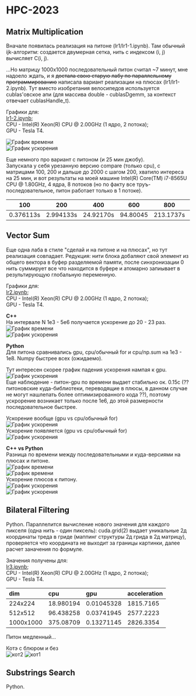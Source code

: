 # HPC-2023  
## Matrix Multiplication

Вначале появилась реализация на питоне (lr1/lr1-1.ipynb).
Там обычный ijk-алгоритм: создается двумерная сетка,
нить с индексом (i, j) вычисляет C(i, j).

...Но матрицу 
1000х1000 последовательный питон считал ~7 минут, мне надоело ждать, и я
~~достала свою старую лабу по параллельному программированию~~
написала вариант реализации на плюсах (lr1/lr1-2.ipynb). 
Тут вместо изобретания
велосипедов используется cublas'овское апи
(для массива double - cublasDgemm, за контекст отвечает cublasHandle_t).

Графики для:  
[lr1-2.ipynb](https://drive.google.com/file/d/1WC7Kj7vAP50uCvAhsZko9JZ1IdiROllK/view?usp=sharing);  
CPU - Intel(R) Xeon(R) CPU @ 2.00GHz (1 ядро, 2 потока);  
GPU - Tesla T4.

![График времени](https://github.com/IraMeis/HPC-2023/blob/main/lr1/tm.png)  
![График ускорения](https://github.com/IraMeis/HPC-2023/blob/main/lr1/ac.png)  

Еще немного про вариант с питоном (и 25 мин джобу).  
Запускала у себя урезанную версию compare (только cpu),
с матрицами 100, 200 и дальше до 2000 с шагом 200,
хватило интереса на 25 мин, и вот результаты на моей машине 
Intel(R) Core(TM) i7-8565U CPU @ 1.80GHz,
4 ядра, 8 потоков (но по факту все труъ-последовательное,
питон работает только в 1 потоке).

| 100       | 200       | 400       | 600       | 800       | 1000      | 1200     |
|-----------|-----------|-----------|-----------|-----------|-----------|----------|
| 0.376113s | 2.994133s | 24.92170s | 94.80045  | 213.1737s | 427.5922s | 721.610s |

## Vector Sum

Еще одна лаба в стиле "сделай и на питоне и на плюсах", 
но тут реализация совпадает. Редукция:
нити блока добаляют свой элемент из общего вектора в 
буфер разделяемой памяти,
после синхронизации 0 нить суммирует все что находится 
в буфере и атомарно запиывает в результирующую 
глобальную переменную.


Графики для:  
[lr2.ipynb](https://drive.google.com/file/d/1J0OMkKVSYwoSxUw92XqMsxzpi2AIpkbU/view?usp=sharing);  
CPU - Intel(R) Xeon(R) CPU @ 2.00GHz (1 ядро, 2 потока);  
GPU - Tesla T4.

**C++**  
На интервале N 1e3 - 5e6 получается ускорение до 20 - 23 раз.  
![График времени](https://github.com/IraMeis/HPC-2023/blob/main/lr2/cpp-tm.png)  
![График ускорения](https://github.com/IraMeis/HPC-2023/blob/main/lr2/cpp-ac.png)  


**Python**  
Для питона сравнивались gpu, cpu/обычный for и cpu/np.sum на 1е3 - 1е8.
Numpy быстрее всех (ожидаемо).

Тут интересен скорее график падения ускорения нампая к gpu.  
![График ускорения](https://github.com/IraMeis/HPC-2023/blob/main/lr2/np2gpu.png)  
Еще наблюдение - питон-gpu по времени 
выдает стабильно ок. 0.15с (?? питоновские куда-библиотеки,
переводящие в плюсы, в данном случае не 
могут нашлепать более оптимизированного кода ??), 
поэтому ускрорение возникает 
только после 1е6, до этой размерности 
последовательное быстрее. 


Ускорение вообще (gpu vs cpu/обычный for)  
![График ускорения](https://github.com/IraMeis/HPC-2023/blob/main/lr2/py-ac1.png)  
Ускорение появляется (gpu vs cpu/обычный for)  
![График ускорения](https://github.com/IraMeis/HPC-2023/blob/main/lr2/py-ac2.png)  

**C++ vs Python**   
Разница по времени между последовательными и 
куда-версиями на плюсах и питоне.  
![График времени](https://github.com/IraMeis/HPC-2023/blob/main/lr2/dif-tm.png)  
![График времени](https://github.com/IraMeis/HPC-2023/blob/main/lr2/dif-cuda.png)  
Ускорение плюсов к питону.  
![График ускорения](https://github.com/IraMeis/HPC-2023/blob/main/lr2/acc-seq.png)   
![График ускорения](https://github.com/IraMeis/HPC-2023/blob/main/lr2/acc-cuda.png)   

## Bilateral Filtering
Python. Параллелится вычисление нового значения
для каждого пикселя (одна нить - один пиксель):
cuda.grid(2) выдает уникальные 2д координаты
треда в гриде (маппинг структуры 2д грида в 
2д матрицу), проверяется что координата
не выходит за границы картинки, далее 
расчет заначения по формуле.  

Значения получены для:  
[lr3.ipynb](https://drive.google.com/file/d/1oh6_QK-XlyKD8WV9t36N8rZaDkJThhyt/view?usp=sharing);  
CPU - Intel(R) Xeon(R) CPU @ 2.00GHz (1 ядро, 2 потока);  
GPU - Tesla T4.

| dim       | cpu       | gpu        | acceleration |
|:----------|:----------|:-----------|:-------------|
| 224x224   | 18.980194 | 0.01045328 | 1815.7165    |
| 512x512   | 96.438258 | 0.03741945 | 2577.2223    |
| 1000x1000 | 375.08709 | 0.13271145 | 2826.3354    |

Питон медленный...

Котэ с блюром и без  
![кот2](https://github.com/IraMeis/HPC-2023/blob/main/lr3/cat_bl.png)
![кот1](https://github.com/IraMeis/HPC-2023/blob/main/lr3/cat_no_bl.png)  

## Substrings Search  
Python. 